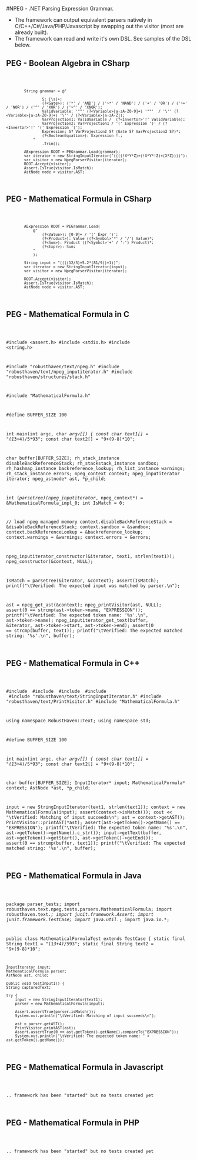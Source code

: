#NPEG - .NET Parsing Expression Grammar.  

*	The framework can output equivalent parsers natively in C/C++/C#/Java/PHP/Javascript by swapping out the visitor (most are already built).
*	The framework can read and write it's own DSL.  See samples of the DSL below.


## PEG - Boolean Algebra in CSharp
<code>

    		String grammar = @"

					S: [\s]+;
                    (?<Gate>): ('*' / 'AND') / ('~*' / 'NAND') / ('+' / 'OR') / ('~+' / 'NOR') / ('^' / 'XOR') / ('~^' / 'XNOR');
                    ValidVariable: '""' (?<Variable>[a-zA-Z0-9]+) '""'  / '\'' (?<Variable>[a-zA-Z0-9]+) '\'' / (?<Variable>[a-zA-Z]);
                    VarProjection1: ValidVariable /  (?<Invertor>'!' ValidVariable);
                    VarProjection2: VarProjection1 / '(' Expression ')' / (?<Invertor>'!' '(' Expression ')');
                    Expression: S? VarProjection2 S? (Gate S? VarProjection2 S?)*;
                    (?<BooleanEquation>): Expression !.;
                "
					.Trim();

			AExpression ROOT = PEGrammar.Load(grammar);
			var iterator = new StringInputIterator("((((!X*Y*Z)+(!X*Y*!Z)+(X*Z))))");
			var visitor = new NpegParserVisitor(iterator);
			ROOT.Accept(visitor);
			Assert.IsTrue(visitor.IsMatch);
			AstNode node = visitor.AST;
</code>

## PEG - Mathematical Formula in CSharp
<code>

			AExpression ROOT = PEGrammar.Load(
				@"
                    (?<Value>): [0-9]+ / '(' Expr ')';
                    (?<Product>): Value ((?<Symbol>'*' / '/') Value)*;
                    (?<Sum>): Product ((?<Symbol>'+' / '-') Product)*;
                    (?<Expr>): Sum;
                "
				);

			String input = "((((12/3)+5-2*(81/9))+1))";
			var iterator = new StringInputIterator(input);
			var visitor = new NpegParserVisitor(iterator);

			ROOT.Accept(visitor);
			Assert.IsTrue(visitor.IsMatch);
			AstNode node = visitor.AST;
</code>


## PEG - Mathematical Formula in C
<code>

#include <assert.h>
#include <stdio.h>
#include <string.h>

#include "robusthaven/text/npeg.h"
#include "robusthaven/text/npeg_inputiterator.h"
#include "robusthaven/structures/stack.h"

#include "MathematicalFormula.h"

#define BUFFER_SIZE 100

int main(int argc, char *argv[])
{
  const char text1[] = "(1*3+4)/5*93";
  const char text2[] = "9+(9-8)*10";  

  char buffer[BUFFER_SIZE];
  rh_stack_instance disableBackReferenceStack;
  rh_stackstack_instance sandbox;
  rh_hashmap_instance backreference_lookup;
  rh_list_instance warnings;
  rh_stack_instance errors;
  npeg_context context;
  npeg_inputiterator iterator;
  npeg_astnode* ast, *p_child;

  int (*parsetree)(npeg_inputiterator*, npeg_context*) = &MathematicalFormula_impl_0;
  int IsMatch = 0;

  // load npeg managed memory
  context.disableBackReferenceStack = &disableBackReferenceStack;
  context.sandbox = &sandbox;
  context.backReferenceLookup = &backreference_lookup;
  context.warnings = &warnings; 
  context.errors = &errors;

  npeg_inputiterator_constructor(&iterator, text1, strlen(text1));
  npeg_constructor(&context, NULL);

  IsMatch = parsetree(&iterator, &context);
  assert(IsMatch);
  printf("\tVerified: The expected input was matched by parser.\n");

  ast = npeg_get_ast(&context);
  npeg_printVisitor(ast, NULL);
  assert(0 == strcmp(ast->token->name, "EXPRESSION"));
  printf("\tVerified: The expected token name: '%s'.\n", ast->token->name);
  npeg_inputiterator_get_text(buffer, &iterator, ast->token->start, ast->token->end);
  assert(0 == strcmp(buffer, text1));
  printf("\tVerified: The expected matched string: '%s'.\n", buffer);
  
</code>



## PEG - Mathematical Formula in C++
<code>

#include <cstdio>
#include <cassert>
#include <iostream>
#include <cstring>
#include "robusthaven/text/StringInputIterator.h"
#include "robusthaven/text/PrintVisitor.h"
#include "MathematicalFormula.h"

using namespace RobustHaven::Text;
using namespace std;

#define BUFFER_SIZE 100

int main(int argc, char *argv[])
{
  const char text1[] = "(1*3+4)/5*93";
  const char text2[] = "9+(9-8)*10";  

  char buffer[BUFFER_SIZE];
  InputIterator* input; 
  MathematicalFormula* context; 
  AstNode *ast, *p_child;

  input = new StringInputIterator(text1, strlen(text1));
  context = new MathematicalFormula(input);
  assert(context->isMatch());
  cout << "\tVerified: Matching of input succeeds\n";
  ast = context->getAST();
  PrintVisitor::printAST(*ast);
  assert(ast->getToken()->getName() == "EXPRESSION");
  printf("\tVerified: The expected token name: '%s'.\n", ast->getToken()->getName().c_str());
  input->getText(buffer, ast->getToken()->getStart(), ast->getToken()->getEnd());
  assert(0 == strcmp(buffer, text1));
  printf("\tVerified: The expected matched string: '%s'.\n", buffer);
  
</code>


## PEG - Mathematical Formula in Java
<code>

package parser_tests;
import robusthaven.text.npeg.tests.parsers.MathematicalFormula;
import robusthaven.text.*;
import junit.framework.Assert;
import junit.framework.TestCase;
import java.util.*;
import java.io.*;

public class MathematicalFormulaTest extends TestCase {
    static final String text1 = "(1*3+4)/5*93";
    static final String text2 = "9+(9-8)*10";  

    InputIterator input;
    MathematicalFormula parser;
    AstNode ast, child;
    
    public void testInput1() {
	String capturedText;

	try {
	    input = new StringInputIterator(text1);
	    parser = new MathematicalFormula(input);

	    Assert.assertTrue(parser.isMatch());
	    System.out.println("\tVerified: Matching of input succeeds\n");
	
	    ast = parser.getAST();
	    PrintVisitor.printAST(ast);
	    Assert.assertTrue(0 == ast.getToken().getName().compareTo("EXPRESSION"));
	    System.out.println("\tVerified: The expected token name: " + ast.getToken().getName());

</code>

## PEG - Mathematical Formula in Javascript
<code>

.. framework has been "started" but no tests created yet

</code>

## PEG - Mathematical Formula in PHP
<code>

.. framework has been "started" but no tests created yet

</code>
 